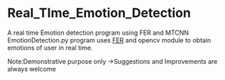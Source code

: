 # Real_TIme_Emotion_Detection
A real time Emotion detection program using FER and MTCNN 
EmotionDetection.py program uses [FER](https://github.com/justinshenk/fer) and opencv module to obtain emotions of user in real time.

Note:Demonstrative purpose only
->Suggestions and Improvements are always welcome
